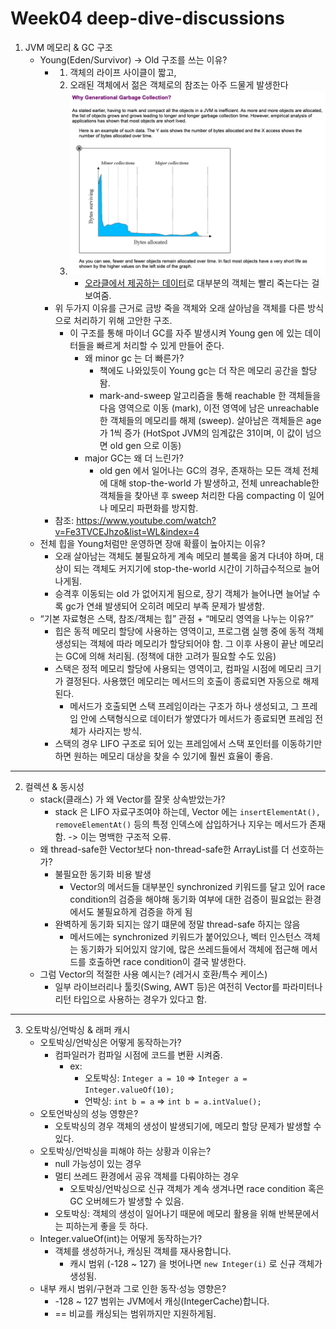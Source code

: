 # Week04 deep-dive-discussions
1) JVM 메모리 & GC 구조 
   - Young(Eden/Survivor) → Old 구조를 쓰는 이유?
     - 1. 객체의 라이프 사이클이 짧고, 
       2. 오래된 객체에서 젊은 객체로의 참조는 아주 드물게 발생한다
       3. ![img_1.png](img_1.png)
          - [오라클에서 제공하는 데이터](https://www.oracle.com/webfolder/technetwork/tutorials/obe/java/gc01/index.html)로 대부분의 객체는 빨리 죽는다는 걸 보여줌.
     - 위 두가지 이유를 근거로 금방 죽을 객체와 오래 살아남을 객체를 다른 방식으로 처리하기 위해 고안한 구조.
        - 이 구조를 통해 마이너 GC를 자주 발생시켜 Young gen 에 있는 데이터들을 빠르게 처리할 수 있게 만들어 준다.
          - 왜 minor gc 는 더 빠른가?
            - 책에도 나와있듯이 Young gc는 더 작은 메모리 공간을 할당돰. 
            - mark-and-sweep 알고리즘을 통해 reachable 한 객체들을 다음 영역으로 이동 (mark), 이전 영역에 남은 unreachable 한 객체들의 메모리를 해제 (sweep). 살아남은 객체들은 age 가 1씩 증가 (HotSpot JVM의 임계값은 31이며, 이 값이 넘으면 old gen 으로 이동)
          - major GC는 왜 더 느린가?
            - old gen 에서 일어나는 GC의 경우, 존재하는 모든 객체 전체에 대해 stop-the-world 가 발생하고, 전체 unreachable한 객체들을 찾아낸 후 sweep 처리한 다음 compacting 이 일어나 메모리 파편화를 방지함.
     - 참조: https://www.youtube.com/watch?v=Fe3TVCEJhzo&list=WL&index=4
   - 전체 힙을 Young처럼만 운영하면 장애 확률이 높아지는 이유?
     - 오래 살아남는 객체도 불필요하게 계속 메모리 블록을 옮겨 다녀야 하며, 대상이 되는 객체도 커지기에 stop-the-world 시간이 기하급수적으로 늘어나게됨.
     - 승격후 이동되는 old 가 없어지게 됨으로, 장기 객체가 늘어나면 늘어날 수록 gc가 연쇄 발생되어 오히려 메모리 부족 문제가 발생함.
   - “기본 자료형은 스택, 참조/객체는 힙” 관점 + “메모리 영역을 나누는 이유?”
     - 힙은 동적 메모리 할당에 사용하는 영역이고, 프로그램 실행 중에 동적 객체 생성되는 객체에 따라 메모리가 할당되어야 함. 그 이후 사용이 끝난 메모리는 GC에 의해 처리됨. (정책에 대한 고려가 필요할 수도 있음)
     - 스택은 정적 메모리 할당에 사용되는 영역이고, 컴파일 시점에 메모리 크기가 결정된다. 사용했던 메모리는 메서드의 호출이 종료되면 자동으로 해제된다.
       - 메서드가 호출되면 스택 프레임이라는 구조가 하나 생성되고, 그 프레임 안에 스택형식으로 데이터가 쌓였다가 메서드가 종료되면 프레임 전체가 사라지는 방식.
     - 스택의 경우 LIFO 구조로 되어 있는 프레임에서 스택 포인터를 이동하기만 하면 원하는 메모리 대상을 찾을 수 있기에 훨씬 효율이 좋음.

---
2) 컬렉션 & 동시성
   - stack(클래스) 가 왜 Vector를 잘못 상속받았는가?
     - stack 은 LIFO 자료구조여야 하는데, Vector 에는 `insertElementAt(), removeElementAt()` 등의 특정 인덱스에 삽입하거나 지우는 메서드가 존재함. -> 이는 명백한 구조적 오류. 
   - 왜 thread-safe한 Vector보다 non-thread-safe한 ArrayList를 더 선호하는가?
     - 불필요한 동기화 비용 발생
       - Vector의 메서드들 대부분인 synchronized 키워드를 달고 있어 race condition의 검증을 해야해 동기화 여부에 대한 검증이 필요없는 환경에서도 불필요하게 검증을 하게 됨
     - 완벽하게 동기화 되지는 않기 떄문에 정말 thread-safe 하지는 않음
       - 메서드에는 synchronized 키워드가 붙어있으나, 벡터 인스턴스 객체는 동기화가 되어있지 않기에, 많은 쓰레드들에서 객체에 접근해 메서드를 호출하면 race condition이 결국 발생한다.
   - 그럼 Vector의 적절한 사용 예시는? (레거시 호환/특수 케이스)
     - 일부 라이브러리나 툴킷(Swing, AWT 등)은 여전히 Vector를 파라미터나 리턴 타입으로 사용하는 경우가 있다고 함.

---
3) 오토박싱/언박싱 & 래퍼 캐시
   - 오토박싱/언박싱은 어떻게 동작하는가?
     - 컴파일러가 컴파일 시점에 코드를 변환 시켜줌.
       - ex: 
         - 오토박싱: `Integer a = 10` => `Integer a = Integer.valueOf(10);`
         - 언박싱: `int b = a` => `int b = a.intValue();`
   - 오토언박싱의 성능 영향은?
     - 오토박싱의 경우 객체의 생성이 발생되기에, 메모리 할당 문제가 발생할 수 있다. 
   - 오토박싱/언박싱을 피해야 하는 상황과 이유는?
     - null 가능성이 있는 경우
     - 멀티 쓰레드 환경에서 공유 객체를 다뤄야하는 경우
       - 오토박싱/언박싱으로 신규 객체가 계속 생겨나면 race condition 혹은 GC 오버헤드가 발생할 수 있음.
     - 오토박싱: 객체의 생성이 일어나기 때문에 메모리 활용을 위해 반복문에서는 피하는게 좋을 듯 하다.
   - Integer.valueOf(int)는 어떻게 동작하는가?
     - 객체를 생성하거나, 캐싱된 객체를 재사용합니다.
       - 캐시 범위 (-128 ~ 127) 을 벗어나면 `new Integer(i)` 로 신규 객체가 생성됨. 
   - 내부 캐시 범위/구현과 그로 인한 동작·성능 영향은?
     - -128 ~ 127 범위는 JVM에서 캐싱(IntegerCache)합니다.
     - == 비교를 캐싱되는 범위까지만 지원하게됨.
